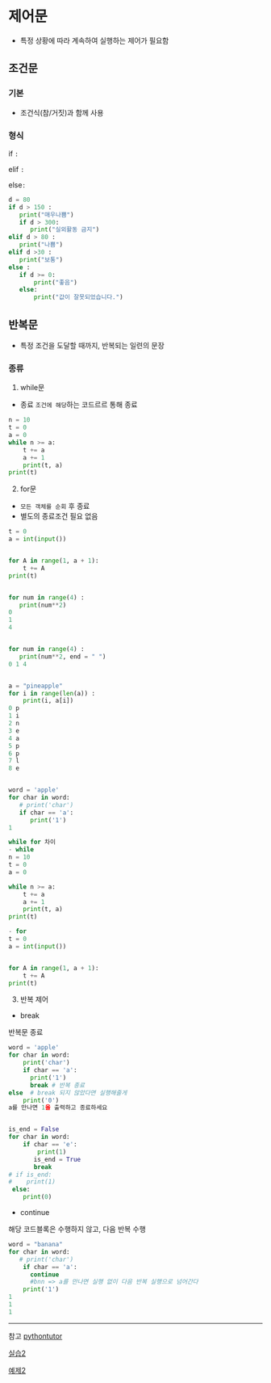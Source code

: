 # 제어문
- 특정 상황에 따라 계속하여 실행하는 제어가 필요함
## 조건문
### 기본
- 조건식(참/거짓)과 함께 사용

### 형식
if ``:``

elif ``:``

else``:``
```python
d = 80
if d > 150 :
   print("매우나쁨")
   if d > 300:
      print("실외활동 금지")
elif d > 80 :
   print("나쁨")
elif d >30 :
   print("보통")
else :
   if d >= 0:
       print("좋음")
   else:
       print("값이 잘못되었습니다.")

```

## 반복문
- 특정 조건을 도달할 때까지, 반복되는 일련의 문장

### 종류
1. while문
- 종료 ``조건에 해당``하는 코드르르 통해 종료
```python
n = 10
t = 0
a = 0
while n >= a:
    t += a
    a += 1
    print(t, a)
print(t)

```


2. for문
- ``모든 객체를 순회`` 후 종료
- 별도의 종료조건 필요 없음

```python
t = 0
a = int(input())


for A in range(1, a + 1):
    t += A
print(t)


for num in range(4) :
   print(num**2)
0
1
4


for num in range(4) :
   print(num**2, end = " ")
0 1 4


a = "pineapple"
for i in range(len(a)) :
    print(i, a[i])
0 p
1 i
2 n
3 e
4 a
5 p
6 p
7 l
8 e


word = 'apple'
for char in word:
   # print('char')
   if char == 'a':
      print('1')
1
```
```python
while for 차이
- while
n = 10
t = 0
a = 0

while n >= a:
    t += a
    a += 1
    print(t, a)
print(t)

- for
t = 0
a = int(input())


for A in range(1, a + 1):
    t += A
print(t)
```



3. 반복 제어


- break

반복문 종료
```python
word = 'apple'
for char in word:
    print('char')
    if char == 'a':
      print('1')
      break # 반복 종료
else  # break 되지 않았다면 실행해줄게
    print('0')
a를 만나면 1을 출력하고 종료하세요


is_end = False
for char in word:
    if char == 'e':
        print(1)
       is_end = True
       break
# if is_end:
#    print(1)
 else:
    print(0)
```


- continue

해당 코드블록은 수행하지 않고, 다음 반복 수행
```python
word = "banana"
for char in word:
   # print('char')
    if char == 'a':
      continue    
      #bnn => a를 만나면 실행 없이 다음 반복 실행으로 넘어간다
    print('1')
1
1
1
```

---
참고
[pythontutor](https://pythontutor.com/)


[실습2](python/%EC%8B%A4%EC%8A%B52.py)


[예제2](python/%EC%98%88%EC%A0%9C2.py)
